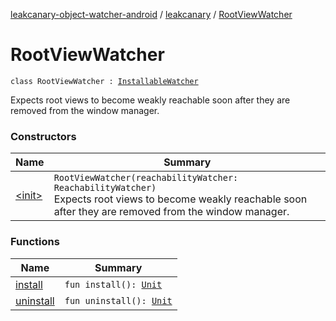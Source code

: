 [leakcanary-object-watcher-android](../../index.md) / [leakcanary](../index.md) / [RootViewWatcher](./index.md)

# RootViewWatcher

`class RootViewWatcher : `[`InstallableWatcher`](../-installable-watcher/index.md)

Expects root views to become weakly reachable soon after they are removed from the window
manager.

### Constructors

| Name | Summary |
|---|---|
| [&lt;init&gt;](-init-.md) | `RootViewWatcher(reachabilityWatcher: ReachabilityWatcher)`<br>Expects root views to become weakly reachable soon after they are removed from the window manager. |

### Functions

| Name | Summary |
|---|---|
| [install](install.md) | `fun install(): `[`Unit`](https://kotlinlang.org/api/latest/jvm/stdlib/kotlin/-unit/index.html) |
| [uninstall](uninstall.md) | `fun uninstall(): `[`Unit`](https://kotlinlang.org/api/latest/jvm/stdlib/kotlin/-unit/index.html) |
